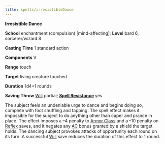 ```yaml
---
title: spells/irresistibleDance
---
```

 **Irresistible Dance**

**School** enchantment (compulsion) [mind-affecting]; **Level** bard 6, sorcerer/wizard 8

**Casting Time** 1 standard action

**Components** V

**Range** touch

**Target** living creature touched

**Duration** 1d4+1 rounds

**Saving Throw** [Will](../combat.md#_will) partial; **[Spell Resistance](../glossary.md#_spell-resistance)** yes

The subject feels an undeniable urge to dance and begins doing so, complete with foot shuffling and tapping. The spell effect makes it impossible for the subject to do anything other than caper and prance in place. The effect imposes a –4 penalty to [Armor Class](../combat.md#_armor-class) and a –10 penalty on [Reflex](../combat.md#_reflex) saves, and it negates any [AC](../combat.md#_armor-class) bonus granted by a shield the target holds. The dancing subject provokes attacks of opportunity each round on its turn. A successful [Will](../combat.md#_will) save reduces the duration of this effect to 1 round.

